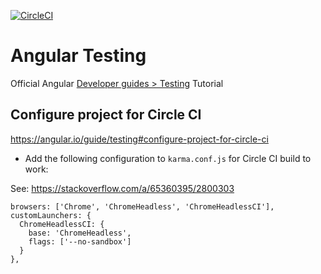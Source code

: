 [![CircleCI](https://circleci.com/gh/zakdim/testing/tree/master.svg?style=svg)](https://circleci.com/gh/zakdim/testing/tree/master)

# Angular Testing

Official Angular [Developer guides > Testing](https://angular.io/guide/testing) Tutorial

## Configure project for Circle CI

https://angular.io/guide/testing#configure-project-for-circle-ci

* Add the following configuration to `karma.conf.js` for Circle CI build to work:

See: https://stackoverflow.com/a/65360395/2800303
```
browsers: ['Chrome', 'ChromeHeadless', 'ChromeHeadlessCI'],
customLaunchers: {
  ChromeHeadlessCI: {
    base: 'ChromeHeadless',
    flags: ['--no-sandbox']
  }
},
```
